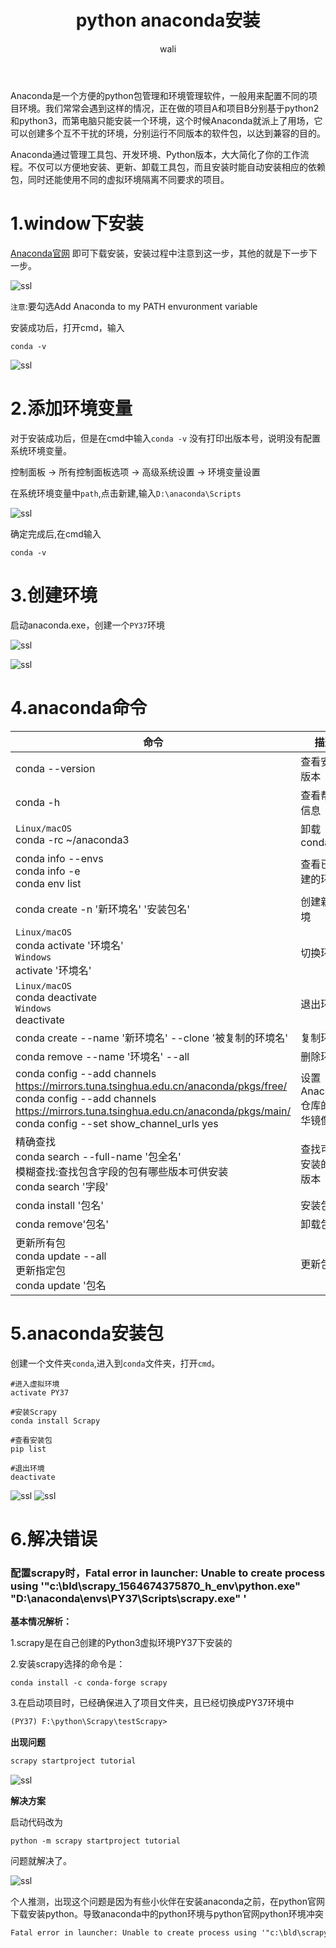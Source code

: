 ﻿---
layout: post
title: python anaconda安装 #标题
tagline: python anaconda安装 
category: python      #分类
author: wali    #作者
tag: python     #标签
ghurl:        #github url
ghurl_zip:   #github zip下载
comments: true

post_nav: ["1.window下安装", "2.添加环境变量", "3.创建环境", "4.anaconda命令", "5.anaconda安装包","6.解决错误"]
group_tag: python 杂记 
---

Anaconda是一个方便的python包管理和环境管理软件，一般用来配置不同的项目环境。我们常常会遇到这样的情况，正在做的项目A和项目B分别基于python2和python3，而第电脑只能安装一个环境，这个时候Anaconda就派上了用场，它可以创建多个互不干扰的环境，分别运行不同版本的软件包，以达到兼容的目的。

Anaconda通过管理工具包、开发环境、Python版本，大大简化了你的工作流程。不仅可以方便地安装、更新、卸载工具包，而且安装时能自动安装相应的依赖包，同时还能使用不同的虚拟环境隔离不同要求的项目。

# 1.window下安装

[Anaconda官网](https://www.anaconda.com/distribution/ "https://www.anaconda.com/distribution/") 即可下载安装，安装过程中注意到这一步，其他的就是下一步下一步。

![ssl](http://walidream.com:9999/blogImage/python/python_13.png)

`注意`:要勾选Add Anaconda to my PATH envuronment variable

安装成功后，打开cmd，输入

```
conda -v
```

![ssl](http://walidream.com:9999/blogImage/python/python_14.png)

# 2.添加环境变量

对于安装成功后，但是在cmd中输入`conda -v` 没有打印出版本号，说明没有配置系统环境变量。

控制面板 -> 所有控制面板选项 -> 高级系统设置 -> 环境变量设置

在系统环境变量中`path`,点击新建,输入`D:\anaconda\Scripts`

![ssl](http://walidream.com:9999/blogImage/python/python_15.png)

确定完成后,在cmd输入

```
conda -v
```

# 3.创建环境

启动anaconda.exe，创建一个`PY37`环境

![ssl](http://walidream.com:9999/blogImage/python/python_16.png)

![ssl](http://walidream.com:9999/blogImage/python/python_17.png)


# 4.anaconda命令


命令|描述|
-|-|
conda --version|查看安装版本|
conda -h|查看帮助信息|
`Linux/macOS` <br> conda -rc ~/anaconda3|卸载conda|
conda info --envs <br> conda info -e <br> conda env list|查看已创建的环境|
conda create -n '新环境名' '安装包名'|创建新环境|
`Linux/macOS`<br>conda activate '环境名' <br> `Windows` <br> activate '环境名'|切换环境|
`Linux/macOS` <br> conda deactivate <br> `Windows` <br> deactivate|退出环境|
conda create --name '新环境名' --clone '被复制的环境名'|复制环境|
conda remove --name '环境名' --all|删除环境|
conda config --add channels https://mirrors.tuna.tsinghua.edu.cn/anaconda/pkgs/free/<br>conda config --add channels https://mirrors.tuna.tsinghua.edu.cn/anaconda/pkgs/main/<br>conda config --set show_channel_urls yes|设置Anaconda仓库的清华镜像|
精确查找<br>conda search --full-name '包全名' <br>模糊查找:查找包含字段的包有哪些版本可供安装<br>conda search '字段'|查找可供安装的包版本|
conda install '包名'|安装包|
conda remove'包名'|卸载包|
更新所有包<br>conda update --all<br>更新指定包<br>conda update '包名|更新包|


# 5.anaconda安装包

创建一个文件夹`conda`,进入到`conda`文件夹，打开`cmd`。

```
#进入虚拟环境
activate PY37

#安装Scrapy
conda install Scrapy

#查看安装包
pip list

#退出环境
deactivate
```
![ssl](http://walidream.com:9999/blogImage/python/python_18.png)
![ssl](http://walidream.com:9999/blogImage/python/python_19.png)


# 6.解决错误

### 配置scrapy时，Fatal error in launcher: Unable to create process using '"c:\bld\scrapy_1564674375870\_h_env\python.exe" "D:\anaconda\envs\PY37\Scripts\scrapy.exe" '

**基本情况解析：**

1.scrapy是在自己创建的Python3虚拟环境PY37下安装的

2.安装scrapy选择的命令是：
```
conda install -c conda-forge scrapy
```

3.在启动项目时，已经确保进入了项目文件夹，且已经切换成PY37环境中

```txt
(PY37) F:\python\Scrapy\testScrapy>
```

**出现问题**

```txt
scrapy startproject tutorial
```

![ssl](http://walidream.com:9999/blogImage/python/python_20.png)

**解决方案**

启动代码改为

```
python -m scrapy startproject tutorial
```
问题就解决了。

![ssl](http://walidream.com:9999/blogImage/python/python_21.png)

个人推测，出现这个问题是因为有些小伙伴在安装anaconda之前，在python官网下载安装python。导致anaconda中的python环境与python官网python环境冲突
```txt
Fatal error in launcher: Unable to create process using '"c:\bld\scrapy_1564674375870\_h_env\python.exe" "D:\anaconda\envs\PY37\Scripts\scrapy.exe" '
```



